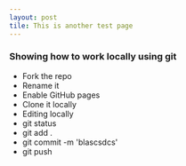 ```yaml
---
layout: post
tile: This is another test page
---
```


### Showing how to work locally using git
- Fork the repo
- Rename it
- Enable GitHub pages
- Clone it locally
- Editing locally
- git status
- git add .
- git commit -m 'blascsdcs'
- git push